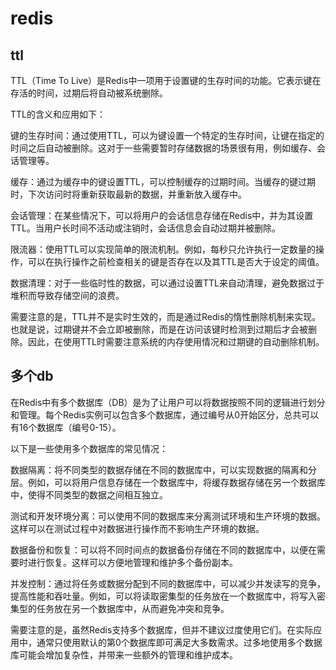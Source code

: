 # redis

## ttl

TTL（Time To Live）是Redis中一项用于设置键的生存时间的功能。它表示键在存活的时间，过期后将自动被系统删除。

TTL的含义和应用如下：

键的生存时间：通过使用TTL，可以为键设置一个特定的生存时间，让键在指定的时间之后自动被删除。这对于一些需要暂时存储数据的场景很有用，例如缓存、会话管理等。

缓存：通过为缓存中的键设置TTL，可以控制缓存的过期时间。当缓存的键过期时，下次访问时将重新获取最新的数据，并重新放入缓存中。

会话管理：在某些情况下，可以将用户的会话信息存储在Redis中，并为其设置TTL。当用户长时间不活动或注销时，会话信息会自动过期并被删除。

限流器：使用TTL可以实现简单的限流机制。例如，每秒只允许执行一定数量的操作，可以在执行操作之前检查相关的键是否存在以及其TTL是否大于设定的阈值。

数据清理：对于一些临时性的数据，可以通过设置TTL来自动清理，避免数据过于堆积而导致存储空间的浪费。

需要注意的是，TTL并不是实时生效的，而是通过Redis的惰性删除机制来实现。也就是说，过期键并不会立即被删除，而是在访问该键时检测到过期后才会被删除。因此，在使用TTL时需要注意系统的内存使用情况和过期键的自动删除机制。

## 多个db

在Redis中有多个数据库（DB）是为了让用户可以将数据按照不同的逻辑进行划分和管理。每个Redis实例可以包含多个数据库，通过编号从0开始区分，总共可以有16个数据库（编号0-15）。

以下是一些使用多个数据库的常见情况：

数据隔离：将不同类型的数据存储在不同的数据库中，可以实现数据的隔离和分层。例如，可以将用户信息存储在一个数据库中，将缓存数据存储在另一个数据库中，使得不同类型的数据之间相互独立。

测试和开发环境分离：可以使用不同的数据库来分离测试环境和生产环境的数据。这样可以在测试过程中对数据进行操作而不影响生产环境的数据。

数据备份和恢复：可以将不同时间点的数据备份存储在不同的数据库中，以便在需要时进行恢复。这样可以方便地管理和维护多个备份副本。

并发控制：通过将任务或数据分配到不同的数据库中，可以减少并发读写的竞争，提高性能和吞吐量。例如，可以将读取密集型的任务放在一个数据库中，将写入密集型的任务放在另一个数据库中，从而避免冲突和竞争。

需要注意的是，虽然Redis支持多个数据库，但并不建议过度使用它们。在实际应用中，通常只使用默认的第0个数据库即可满足大多数需求。过多地使用多个数据库可能会增加复杂性，并带来一些额外的管理和维护成本。
